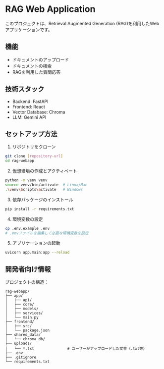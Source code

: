 # RAG Web Application

このプロジェクトは、Retrieval Augmented Generation (RAG)を利用したWebアプリケーションです。

## 機能
- ドキュメントのアップロード
- ドキュメントの検索
- RAGを利用した質問応答

## 技術スタック
- Backend: FastAPI
- Frontend: React
- Vector Database: Chroma
- LLM: Gemini API

## セットアップ方法

1. リポジトリをクローン
```bash
git clone [repository-url]
cd rag-webapp
```

2. 仮想環境の作成とアクティベート
```bash
python -m venv venv
source venv/bin/activate  # Linux/Mac
.\venv\Scripts\activate   # Windows
```

3. 依存パッケージのインストール
```bash
pip install -r requirements.txt
```

4. 環境変数の設定
```bash
cp .env.example .env
# .envファイルを編集して必要な環境変数を設定
```

5. アプリケーションの起動
```bash
uvicorn app.main:app --reload
```

## 開発者向け情報

プロジェクトの構造：
```
rag-webapp/
├── app/
│   ├── api/
│   ├── core/
│   ├── models/
│   ├── services/
│   └── main.py
├── frontend/
│   ├── src/
│   └── package.json
├── shared_data/
│   └── chroma_db/
├── uploads/
│   └── *.txt               # ユーザーがアップロードした文書（.txt等）
├── .env
├── .gitignore
└── requirements.txt
``` 